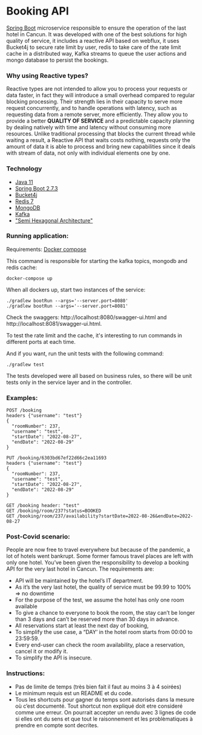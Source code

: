 # Booking API

[Spring Boot](http://projects.spring.io/spring-boot/) microservice responsible to ensure the operation of the last hotel
in Cancun.
It was developed with one of the best solutions for high quality of service, it includes a reactive API based on 
webflux, it uses Bucket4j to secure rate limit by user, redis to take care of the rate limit cache in a distributed way, 
Kafka streams to queue the user actions and mongo database to persist the bookings.

### Why using Reactive types?
Reactive types are not intended to allow you to process your requests or data faster, in fact they will introduce a
small overhead compared to regular blocking processing. Their strength lies in their capacity to serve more request
concurrently, and to handle operations with latency, such as requesting data from a remote server, more efficiently.
They allow you to provide a better **QUALITY OF SERVICE** and a predictable capacity planning by dealing natively with time
and latency without consuming more resources. Unlike traditional processing that blocks the current thread while waiting
a result, a Reactive API that waits costs nothing, requests only the amount of data it is able to process and bring new
capabilities since it deals with stream of data, not only with individual elements one by one.

### Technology
* [Java 11](https://docs.oracle.com/en/java/javase/11/)
* [Spring Boot 2.7.3](https://spring.io/projects/spring-boot)
* [Bucket4j](https://github.com/bucket4j/bucket4j)
* [Redis 7](https://redis.com/)
* [MongoDB](https://www.mongodb.com/)
* [Kafka](https://kafka.apache.org/)
* ["Semi Hexagonal Architecture"](https://www.baeldung.com/hexagonal-architecture-ddd-spring)
  
### Running application:
Requirements: [Docker compose](https://docs.docker.com/compose/install/)

This command is responsible for starting the kafka topics, mongodb and redis cache:
```` 
docker-compose up
````

When all dockers up, start two instances of the service:
````
./gradlew bootRun --args='--server.port=8080'
./gradlew bootRun --args='--server.port=8081'
````
Check the swaggers: http://localhost:8080/swagger-ui.html and http://localhost:8081/swagger-ui.html.

To test the rate limit and the cache, it's interesting to run commands in different ports at each time.

And if you want, run the unit tests with the following command:
````
./gradlew test
````

The tests developed were all based on business rules, so there will be unit tests only in the service layer and in
the controller.

### Examples:
````
POST /booking
headers {"username": "test"}
{
  "roomNumber": 237,
  "username": "test",
  "startDate": "2022-08-27",
  "endDate": "2022-08-29"
}

PUT /booking/6303bd67ef22d66c2ea11693
headers {"username": "test"}
{
  "roomNumber": 237,
  "username": "test",
  "startDate": "2022-08-27",
  "endDate": "2022-08-29"
}

GET /booking header: "test"
GET /booking/room/237?status=BOOKED
GET /booking/room/237/availability?startDate=2022-08-26&endDate=2022-08-27
````

### Post-Covid scenario:
People are now free to travel everywhere but because of the pandemic, a lot of hotels went
bankrupt. Some former famous travel places are left with only one hotel.
You’ve been given the responsibility to develop a booking API for the very last hotel in Cancun.
The requirements are:
- API will be maintained by the hotel’s IT department.
- As it’s the very last hotel, the quality of service must be 99.99 to 100% => no downtime
- For the purpose of the test, we assume the hotel has only one room available
- To give a chance to everyone to book the room, the stay can’t be longer than 3 days and
  can’t be reserved more than 30 days in advance.
- All reservations start at least the next day of booking,
- To simplify the use case, a “DAY’ in the hotel room starts from 00:00 to 23:59:59.
- Every end-user can check the room availability, place a reservation, cancel it or modify it.
- To simplify the API is insecure.

### Instructions:
- Pas de limite de temps (très bien fait il faut au moins 3 à 4 soirées)
- Le minimum requis est un README et du code.
- Tous les shortcuts pour gagner du temps sont autorisés dans la mesure où c’est
  documenté. Tout shortcut non expliqué doit etre consideré comme une erreur. On
  pourrait accepter un rendu avec 3 lignes de code si elles ont du sens et que tout le
  raisonnement et les problèmatiques à prendre en compte sont decrites. 
